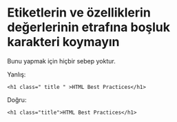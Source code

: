 # Etiketlerin ve özelliklerin değerlerinin etrafına boşluk karakteri koymayın

Bunu yapmak için hiçbir sebep yoktur.

Yanlış:

```
<h1 class=" title " >HTML Best Practices</h1>
```

Doğru:

```
<h1 class="title">HTML Best Practices</h1>
```

